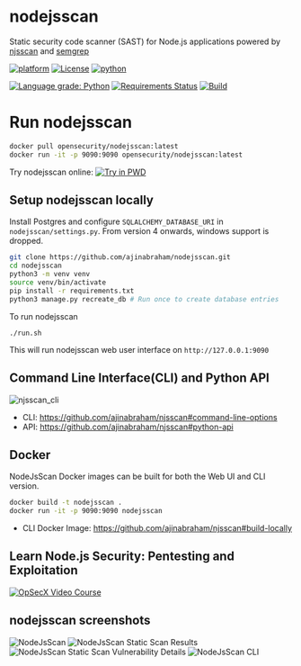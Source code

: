 # nodejsscan

Static security code scanner (SAST) for Node.js applications powered by [njsscan](https://github.com/ajinabraham/njsscan) and [semgrep](https://github.com/returntocorp/semgrep)

[![platform](https://img.shields.io/badge/platform-osx%2Flinux-green.svg)](https://github.com/ajinabraham/nodejsscan)
[![License](https://img.shields.io/:license-gpl3-blue.svg)](https://www.gnu.org/licenses/gpl-3.0.html)
[![python](https://img.shields.io/badge/python-3.6+-blue.svg)](https://www.python.org/downloads/)

[![Language grade: Python](https://img.shields.io/lgtm/grade/python/g/ajinabraham/nodejsscan.svg?logo=lgtm&logoWidth=18)](https://lgtm.com/projects/g/ajinabraham/nodejsscan/context:python)
[![Requirements Status](https://requires.io/github/ajinabraham/nodejsscan/requirements.svg?branch=master)](https://requires.io/github/ajinabraham/nodejsscan/requirements/?branch=master)
[![Build](https://github.com/ajinabraham/nodejsscan/workflows/Test/badge.svg)](https://github.com/ajinabraham/nodejsscan/actions?query=workflow%3ATest)

# Run nodejsscan

```bash
docker pull opensecurity/nodejsscan:latest
docker run -it -p 9090:9090 opensecurity/nodejsscan:latest
```

Try nodejsscan online:
[![Try in PWD](https://user-images.githubusercontent.com/4301109/76351696-494bee80-62e4-11ea-894a-cb1cd07c86fc.png)](https://labs.play-with-docker.com/?stack=https://raw.githubusercontent.com/ajinabraham/nodejsscan/master/docker-compose.yml)

## Setup nodejsscan locally

Install Postgres and configure `SQLALCHEMY_DATABASE_URI` in `nodejsscan/settings.py`.
From version 4 onwards, windows support is dropped.

```bash
git clone https://github.com/ajinabraham/nodejsscan.git
cd nodejsscan
python3 -m venv venv
source venv/bin/activate
pip install -r requirements.txt
python3 manage.py recreate_db # Run once to create database entries
```

To run nodejsscan 

`./run.sh`

This will run nodejsscan web user interface on `http://127.0.0.1:9090`


## Command Line Interface(CLI) and Python API

![njsscan_cli](https://user-images.githubusercontent.com/4301109/83962395-ecbc8900-a86a-11ea-9fe7-40703a7e6d4b.gif)

* CLI: https://github.com/ajinabraham/njsscan#command-line-options
* API: https://github.com/ajinabraham/njsscan#python-api


## Docker

NodeJsScan Docker images can be built for both the Web UI and CLI version.

```bash
docker build -t nodejsscan .
docker run -it -p 9090:9090 nodejsscan
 ```

* CLI Docker Image: https://github.com/ajinabraham/njsscan#build-locally


## Learn Node.js Security: Pentesting and Exploitation

[![OpSecX Video Course](https://user-images.githubusercontent.com/4301109/43572791-f54e87f6-965d-11e8-8811-7a8900df3379.png)](https://opsecx.com/index.php/product/node-js-security-pentesting-and-exploitation/?uid=github)

## nodejsscan screenshots

![NodeJsScan](https://cloud.githubusercontent.com/assets/4301109/22619224/26acd162-eb16-11e6-8f28-bd477c92991f.png)
![NodeJsScan Static Scan Results](https://user-images.githubusercontent.com/4301109/33951861-294062a0-e056-11e7-8472-3c101be52390.jpg)
![NodeJsScan Static Scan Vulnerability Details](https://user-images.githubusercontent.com/4301109/30637698-bfa68e04-9e16-11e7-8233-bfde503d7e5a.png)
![NodeJsScan CLI](https://user-images.githubusercontent.com/4301109/43541417-0a749362-95e8-11e8-9d5c-4d9a2fd9f765.png)
